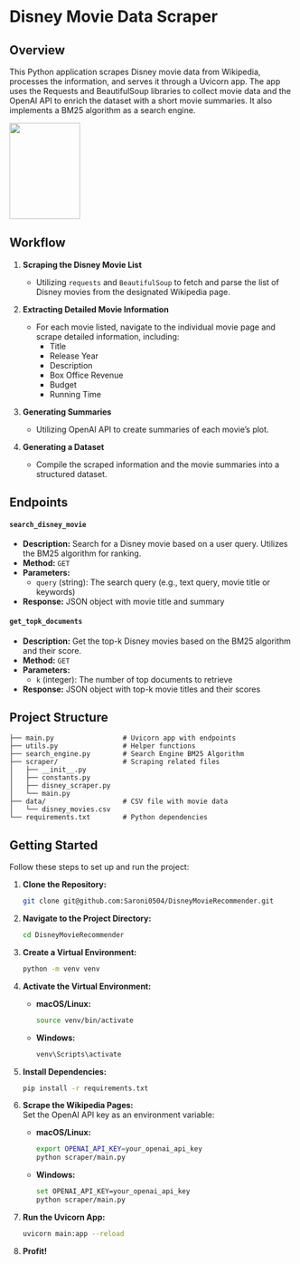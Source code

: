 # Disney Movie Data Scraper

## Overview

This Python application scrapes Disney movie data from Wikipedia, processes the information, and serves it through a Uvicorn app. The app uses the Requests and BeautifulSoup libraries to collect movie data and the OpenAI API to enrich the dataset with a short movie summaries. It also implements a BM25 algorithm as a search engine.

<img src="//upload.wikimedia.org/wikipedia/en/thumb/5/57/Walt_Disney_Pictures_2011_logo.svg/125px-Walt_Disney_Pictures_2011_logo.svg.png" decoding="async" width="125" height="170" class="mw-file-element" srcset="//upload.wikimedia.org/wikipedia/en/thumb/5/57/Walt_Disney_Pictures_2011_logo.svg/188px-Walt_Disney_Pictures_2011_logo.svg.png 1.5x, //upload.wikimedia.org/wikipedia/en/thumb/5/57/Walt_Disney_Pictures_2011_logo.svg/250px-Walt_Disney_Pictures_2011_logo.svg.png 2x" data-file-width="271" data-file-height="369">

## Workflow

1. **Scraping the Disney Movie List**
   - Utilizing `requests` and `BeautifulSoup` to fetch and parse the list of Disney movies from the designated Wikipedia page.

2. **Extracting Detailed Movie Information**
   - For each movie listed, navigate to the individual movie page and scrape detailed information, including:
     - Title
     - Release Year
     - Description
     - Box Office Revenue
     - Budget
     - Running Time

3. **Generating Summaries**
   - Utilizing OpenAI API to create summaries of each movie’s plot.


4. **Generating a Dataset**
   - Compile the scraped information and the movie summaries into a structured dataset.

## Endpoints

#### `search_disney_movie`

- **Description:** Search for a Disney movie based on a user query. Utilizes the BM25 algorithm for ranking.
- **Method:** `GET`
- **Parameters:** 
  - `query` (string): The search query (e.g., text query, movie title or keywords)
- **Response:** JSON object with movie title and summary

#### `get_topk_documents`

- **Description:** Get the top-k Disney movies based on the BM25 algorithm and their score.
- **Method:** `GET`
- **Parameters:** 
  - `k` (integer): The number of top documents to retrieve
- **Response:** JSON object with top-k movie titles and their scores



## Project Structure
```
├── main.py                 # Uvicorn app with endpoints
├── utils.py                # Helper functions
├── search_engine.py        # Search Engine BM25 Algorithm
├── scraper/                # Scraping related files
│   ├── __init__.py
│   ├── constants.py
│   ├── disney_scraper.py
│   └── main.py
├── data/                   # CSV file with movie data
│   └── disney_movies.csv
└── requirements.txt        # Python dependencies
```

## Getting Started

Follow these steps to set up and run the project:

1. **Clone the Repository:**

   ```bash
   git clone git@github.com:Saroni0504/DisneyMovieRecommender.git
   ```

2. **Navigate to the Project Directory:**
   ```bash
   cd DisneyMovieRecommender
   ```

3. **Create a Virtual Environment:**
   ```bash
   python -m venv venv
   ```

4. **Activate the Virtual Environment:**
    - **macOS/Linux:**
        ```bash
        source venv/bin/activate
        ```
    - **Windows:**
        ```bash
        venv\Scripts\activate
        ```

5. **Install Dependencies:**
   ```bash
   pip install -r requirements.txt
   ```

6. **Scrape the Wikipedia Pages:**
<br>Set the OpenAI API key as an environment variable:
    - **macOS/Linux:**
        ```bash
        export OPENAI_API_KEY=your_openai_api_key
        python scraper/main.py
        ```
    - **Windows:**
        ```bash
        set OPENAI_API_KEY=your_openai_api_key
        python scraper/main.py
        ```

7. **Run the Uvicorn App:**
   ```bash
   uvicorn main:app --reload
   ```

8. **Profit!**
